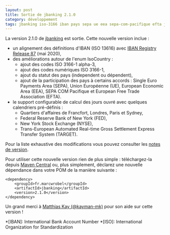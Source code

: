 ```yaml
---
layout: post
title: Sortie de jbanking 2.1.0
category: développement
tags: jbanking iso-3166 iban pays sepa ue eea sepa-com-pacifique efta jours-ouvrés francfort londres paris sydney fed nyse target
---
```


La version 2.1.0 de [jbanking](https://github.com/marcwrobel/jbanking) est sortie. Cette nouvelle
version inclue :
- un alignement des définitions d'IBAN (ISO 13616) avec [IBAN Registry Release 87](https://www.iso13616.org/) (mai 2020),
- des améliorations autour de l'enum IsoCountry :
  - ajout des codes ISO 3166-1 alpha-3,
  - ajout des codes numériques ISO 3166-1,
  - ajout du statut des pays (independent ou dépendent),
  - ajout de la participation des pays à certains accords : Single Euro Payments Area (SEPA), Union
    Européenne (UE), European Economic Area (EEA), SEPA COM Pacifique et European Free Trade
    Association (EFTA).
- le support configurable de calcul des jours ouvré avec quelques calendriers pré-définis :
  - Quartiers d'affaires de Francfort, Londres, Paris et Sydney,
  - Federal Reserve Bank of New York (FED),
  - New York Stock Exchange (NYSE),
  - Trans-European Automated Real-time Gross Settlement Express Transfer System (TARGET).

Pour la liste exhaustive des modifications vous pouvez consulter les
[notes de version](https://github.com/marcwrobel/jbanking/releases/tag/v2.1.0).

Pour utiliser cette nouvelle version rien de plus simple : téléchargez-la depuis [Maven
Central](https://search.maven.org/artifact/fr.marcwrobel/jbanking/2.1.0/jar) ou, plus simplement,
déclarez une nouvelle dépendance dans votre POM de la manière suivante :

    <dependency>
        <groupId>fr.marcwrobel</groupId>
        <artifactId>jbanking</artifactId>
        <version>2.1.0</version>
    </dependency> 

Un grand merci à [Matthias Kay (@kayman-mk)](https://github.com/kayman-mk) pour son aide sur cette
version !

*[IBAN]: International Bank Account Number
*[ISO]: International Organization for Standardization
